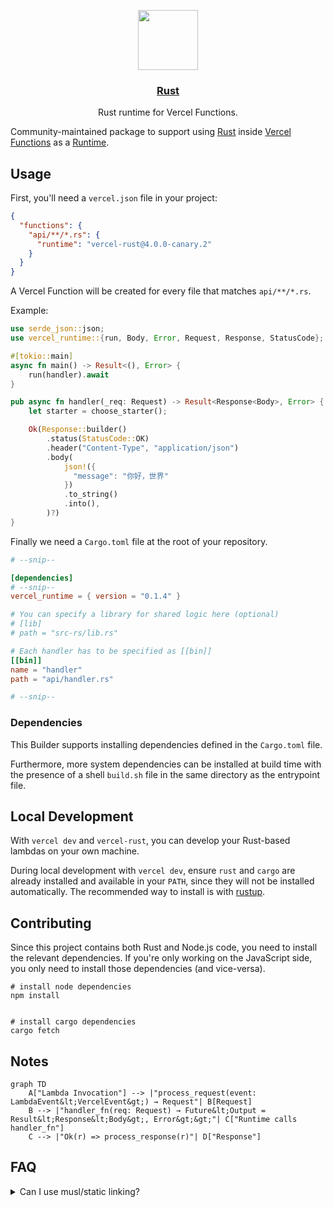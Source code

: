 <p align="center">
  <a href="https://vercel.com">
    <img src="https://assets.vercel.com/image/upload/v1588805858/repositories/vercel/logo.png" height="96">
    <h3 align="center">Rust</h3>
  </a>
  <p align="center">Rust runtime for Vercel Functions.</p>
</p>

Community-maintained package to support using [Rust](https://www.rust-lang.org/) inside [Vercel Functions](https://vercel.com/docs/serverless-functions/introduction) as a [Runtime](https://vercel.com/docs/runtimes).

## Usage

First, you'll need a `vercel.json` file in your project:

```json
{
  "functions": {
    "api/**/*.rs": {
      "runtime": "vercel-rust@4.0.0-canary.2"
    }
  }
}
```

A Vercel Function will be created for every file that matches `api/**/*.rs`.

Example:

```rust
use serde_json::json;
use vercel_runtime::{run, Body, Error, Request, Response, StatusCode};

#[tokio::main]
async fn main() -> Result<(), Error> {
    run(handler).await
}

pub async fn handler(_req: Request) -> Result<Response<Body>, Error> {
    let starter = choose_starter();

    Ok(Response::builder()
        .status(StatusCode::OK)
        .header("Content-Type", "application/json")
        .body(
            json!({
              "message": "你好，世界"
            })
            .to_string()
            .into(),
        )?)
}
```

Finally we need a `Cargo.toml` file at the root of your repository.

```toml
# --snip--

[dependencies]
# --snip--
vercel_runtime = { version = "0.1.4" }

# You can specify a library for shared logic here (optional)
# [lib]
# path = "src-rs/lib.rs"

# Each handler has to be specified as [[bin]]
[[bin]]
name = "handler"
path = "api/handler.rs"

# --snip--
```

### Dependencies

This Builder supports installing dependencies defined in the `Cargo.toml` file.

Furthermore, more system dependencies can be installed at build time with the presence of a shell `build.sh` file in the same directory as the entrypoint file.

## Local Development

With `vercel dev` and `vercel-rust`, you can develop your Rust-based lambdas on your own machine.

During local development with `vercel dev`, ensure `rust` and `cargo` are already installed and available in your `PATH`, since they will not be installed automatically. The recommended way to install is with [rustup](https://rustup.rs/).

## Contributing

Since this project contains both Rust and Node.js code, you need to install the relevant dependencies. If you're only working on the JavaScript side, you only need to install those dependencies (and vice-versa).

```shell
# install node dependencies
npm install


# install cargo dependencies
cargo fetch
```

## Notes

```mermaid
graph TD
    A["Lambda Invocation"] --> |"process_request(event: LambdaEvent&lt;VercelEvent&gt;) → Request"| B[Request]
    B --> |"handler_fn(req: Request) → Future&lt;Output = Result&lt;Response&lt;Body&gt;, Error&gt;&gt;"| C["Runtime calls handler_fn"]
    C --> |"Ok(r) => process_response(r)"| D["Response"]
```

<!-- ## Workspaces

```shell
.
├── api
│  ├── endpoint_1
│  │  ├── Cargo.toml
│  │  └── src
│  │     └── main.rs
│  └── endpoint_2
│     ├── Cargo.toml
│     └── src
│        └── main.rs
├── Cargo.lock
└── Cargo.toml
``` -->

## FAQ

<!-- <details>
  <summary>Are cargo workspaces supported?</summary>

Not quite. Cargo's workspaces feature is a great tool when working on multiple binaries and libraries in a single project. If a cargo workspace is found in the entrypoint, however, `vercel-rust` will fail to build.

To get around this limitation, create build entries in your `vercel.json` file for each `Cargo.toml` that represents a Function within your workspace. In your `.vercelignore`, you'll want to add any binary or library project folders that aren't needed for your lambdas to speed up the build process like your `Cargo.toml` workspace.

It's also recommended to have a `Cargo.lock` alongside your lambda `Cargo.toml` files to speed up the build process. You can do this by running cargo check or a similar command within each project folder that contains a lambda.

If you have a compelling case for workspaces to be supported by `vercel-rust` which are too cumbersome with this workaround, please submit an issue! We're always looking for feedback.

</details> -->

<details>
  <summary>Can I use musl/static linking?</summary>
  
Unfortunately, the AWS Lambda Runtime for Rust relies (tangentially) on `proc_macro`, which won't compile on musl targets. Without `musl`, all linking must be dynamic. If you have a crate that relies on system libraries like `postgres` or `mysql`, you can include those library files with the `includeFiles` config option and set the proper environment variables, config, etc. that you need to get the library to compile.

For more information, please see [this issue](https://github.com/mike-engel/vercel-rust/issues/2).

</details>
